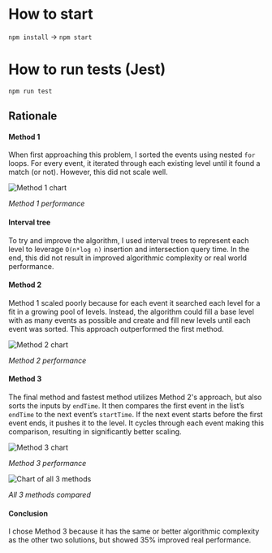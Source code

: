 # How to start

`npm install` →
`npm start`

# How to run tests (Jest)

`npm run test`

## Rationale

#### Method 1
When first approaching this problem, I sorted the events using nested `for` loops. For every event, it iterated through each existing level until it found a match (or not). However, this did not scale well.

![Method 1 chart](https://i.imgur.com/5IJ6yt0.png)

*Method 1 performance*

#### Interval tree
To try and improve the algorithm, I used interval trees to represent each level to leverage `O(n*log n)` insertion and intersection query time. In the end, this did not result in improved algorithmic complexity or real world performance.

#### Method 2
Method 1 scaled poorly because for each event it searched each level for a fit in a growing pool of levels. Instead, the algorithm could fill a base level with as many events as possible and create and fill new levels until each event was sorted. This approach outperformed the first method.

![Method 2 chart](https://i.imgur.com/qvjF2Dx.png)

*Method 2 performance*

#### Method 3
The final method and fastest method utilizes Method 2's approach, but also sorts the inputs by `endTime`. It then compares the first event in the list’s `endTime` to the next event’s `startTime`. If the next event starts before the first event ends, it pushes it to the level. It cycles through each event making this comparison, resulting in significantly better scaling.

![Method 3 chart](https://i.imgur.com/2YF9kem.png)

*Method 3 performance*

![Chart of all 3 methods](https://i.imgur.com/3ilmdbP.png)

*All 3 methods compared*


#### Conclusion
I chose Method 3 because it has the same or better algorithmic complexity as the other two solutions, but showed 35% improved real performance.



